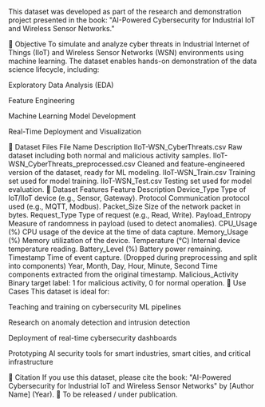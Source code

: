 This dataset was developed as part of the research and demonstration project presented in the book:
"AI-Powered Cybersecurity for Industrial IoT and Wireless Sensor Networks."

🔐 Objective
To simulate and analyze cyber threats in Industrial Internet of Things (IIoT) and Wireless Sensor Networks (WSN) environments using machine learning. The dataset enables hands-on demonstration of the data science lifecycle, including:

Exploratory Data Analysis (EDA)

Feature Engineering

Machine Learning Model Development

Real-Time Deployment and Visualization

📁 Dataset Files
File Name	Description
IIoT-WSN_CyberThreats.csv	Raw dataset including both normal and malicious activity samples.
IIoT-WSN_CyberThreats_preprocessed.csv	Cleaned and feature-engineered version of the dataset, ready for ML modeling.
IIoT-WSN_Train.csv	Training set used for model training.
IIoT-WSN_Test.csv	Testing set used for model evaluation.
🧾 Dataset Features
Feature	Description
Device_Type	Type of IoT/IIoT device (e.g., Sensor, Gateway).
Protocol	Communication protocol used (e.g., MQTT, Modbus).
Packet_Size	Size of the network packet in bytes.
Request_Type	Type of request (e.g., Read, Write).
Payload_Entropy	Measure of randomness in payload (used to detect anomalies).
CPU_Usage (%)	CPU usage of the device at the time of data capture.
Memory_Usage (%)	Memory utilization of the device.
Temperature (°C)	Internal device temperature reading.
Battery_Level (%)	Battery power remaining.
Timestamp	Time of event capture. (Dropped during preprocessing and split into components)
Year, Month, Day, Hour, Minute, Second	Time components extracted from the original timestamp.
Malicious_Activity	Binary target label: 1 for malicious activity, 0 for normal operation.
📌 Use Cases
This dataset is ideal for:

Teaching and training on cybersecurity ML pipelines

Research on anomaly detection and intrusion detection

Deployment of real-time cybersecurity dashboards

Prototyping AI security tools for smart industries, smart cities, and critical infrastructure

📎 Citation
If you use this dataset, please cite the book:
"AI-Powered Cybersecurity for Industrial IoT and Wireless Sensor Networks" by [Author Name] (Year).
📘 To be released / under publication.
